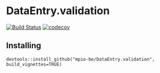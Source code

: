 # DataEntry.validation

[![Build Status](https://travis-ci.org/valcu/DataEntry.validation.png?branch=master)](https://travis-ci.org/valcu/DataEntry.validation)  [![codecov](https://codecov.io/gh/valcu/DataEntry.validation/branch/master/graph/badge.svg)](https://codecov.io/gh/valcu/DataEntry.validation)



## Installing
    devtools::install_github("mpio-be/DataEntry.validation", build_vignettes=TRUE)

